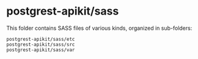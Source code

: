 # postgrest-apikit/sass

This folder contains SASS files of various kinds, organized in sub-folders:

    postgrest-apikit/sass/etc
    postgrest-apikit/sass/src
    postgrest-apikit/sass/var

